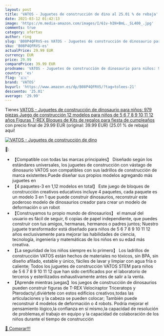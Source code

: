 ```yaml
---
layout: post
title: 'VATOS - Juguetes de construcción de dino al 25.01 % de rebaja'
date: 2021-03-12 01:42:13
image: 'https://m.media-amazon.com/images/I/61v-hIN+BmL._SL400_.jpg'
comments: true
category: ofertas
author: ring
slug: 'B08P4QFRVS-es VATOS - Juguetes de construcción de dinosaurio para niños:...'
sku: 'B08P4QFRVS-es'
actualPrice: 29.99 EUR
currency: EUR
price: 29.99
comparePrice: 39.99 EUR
prodname: 'VATOS - Juguetes de construcción de dinosaurio para niños: 979 piezas Juego de construcción 12 modelos para niños de 5 6 7 8 9 10 11 12 años Figuras T-REX Bloques de Kits de regalos para fiesta de cumpleaños'
country: 'es'
flag: '🇪🇸'
brand: 'VATOS'
buyurl: 'https://www.amazon.es/dp/B08P4QFRVS/?tag=tolees-21'
descuento: '25.01'
average: '29.99'
---
```


Tienes [VATOS - Juguetes de construcción de dinosaurio para niños: 979 piezas Juego de construcción 12 modelos para niños de 5 6 7 8 9 10 11 12 años Figuras T-REX Bloques de Kits de regalos para fiesta de cumpleaños](https://www.amazon.es/dp/B08P4QFRVS/?tag=tolees-21) con precio final de  29.99 EUR (original: 39.99 EUR) (25.01 %  de rebaja) aqui!

[![VATOS - Juguetes de construcción de dino](https://m.media-amazon.com/images/I/61v-hIN+BmL._SL400_.jpg)](https://www.amazon.es/dp/B08P4QFRVS/?tag=tolees-21)

🔎:

- 【Compatible con todas las marcas principales】 Diseñado según los estándares universales, los juguetes de construcción con vástago de dinosaurio VATOS son compatibles con sus ladrillos de construcción de marca existentes.Puede diseñar sus propios modelos agregando más juguetes en
- 【4 paquetes-3 en 1,12 modelos en total】 Este juego de bloques de construcción creativos educativos incluye 4 paquetes, cada paquete es un modelo 3 en 1 que puede construir dinosaurios, reconstruir este poderoso modelo de dinosaurios creador para crear un modelo de deformación o un robot
- 【Construyamos tu propio mundo de dinosaurios】 el manual del usuario es fácil de seguir, 6 copias de papel independiente, que puedes construir con tus amigos, hermanas, hermanos o padres juntos; Nuestro juguete transformador está diseñado para niños de 5 6 7 8 9 10 11 12 años exclusivamente para mejorar las habilidades de ciencia, tecnología, ingeniería y matemáticas de los niños en su edad más creativa.
- 【La seguridad de los niños siempre es lo primero】 Los ladrillos de construcción VATOS están hechos de materiales no tóxicos, sin BPA, sin diseño afilado, estable y único, fáciles de lavar y limpiar con agua fría o caliente; Todos los juguetes de construcción VATOS STEM para niños de 5 6 7 8 9 10 11 12 que han sido certificados por el laboratorio de terceros y esterilizados exhaustivamente antes de salir a la venta.
- 【Aprende mientras juegas】los juegos de construcción de dinosaurios pueden construir figuras de T-REX Velociraptor Triceratops y Pterodactyl,diviértete con estos edificios creativos,todas las articulaciones y la cabeza se pueden colocar; También puede reconstruir 4 modelos de deformación o 4 robots. Podría mejorar el pensamiento lógico,la confianza en sí mismo,la capacidad de resolución de problemas,el trabajo en equipo y la capacidad de colaboración de los niños durante el tiempo de construcción

[🛒 Comprar!!!](https://www.amazon.es/dp/B08P4QFRVS/?tag=tolees-21)
